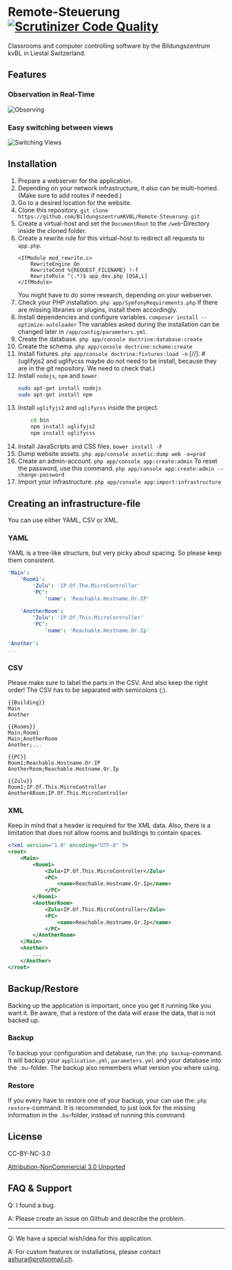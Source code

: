 # Remote-Steuerung [![Scrutinizer Code Quality](https://scrutinizer-ci.com/g/BildungszentrumKVBL/Remote-Steuerung/badges/quality-score.png?b=master)](https://scrutinizer-ci.com/g/BildungszentrumKVBL/Remote-Steuerung/?branch=master)

Classrooms and computer controlling software by the Bildungszentrum kvBL in Liestal Switzerland. 


## Features

### Observation in Real-Time

![Observing](./doc/gif/demo.gif)

### Easy switching between views

![Switching Views](./doc/gif/switch-view.gif)


## Installation

1. Prepare a webserver for the application.
2. Depending on your network infrastructure, it also can be multi-homed. (Make sure to add routes if needed.)
3. Go to a desired location for the website.
4. Clone this repository. `git clone https://github.com/BildungszentrumKVBL/Remote-Steuerung.git`
5. Create a virtual-host and set the `DocumentRoot` to the `/web`-Directory inside the cloned folder.
6. Create a rewrite rule for this virtual-host to redirect all requests to `app.php`.
   ```apacheconf
   <IfModule mod_rewrite.c>
       RewriteEngine On
       RewriteCond %{REQUEST_FILENAME} !-f
       RewriteRule ^(.*)$ app_dev.php [QSA,L]
   </IfModule>
   ```
   You might have to do some research, depending on your webserver.
7. Check your PHP installation. `php app/SymfonyRequirements.php`
   If there are missing libraries or plugins, install them accordingly.
8. Install dependencies and configure variables. `composer install --optimize-autoloader`
   The variables asked during the installation can be changed later in `/app/config/parameters.yml`.
9. Create the database. `php app/console doctrine:database:create`
10. Create the schema. `php app/console doctrine:schame:create`
11. Install fixtures. `php app/console doctrine:fixtures:load -n`
[//]: # (uglifyjs2 and uglifycss maybe do not need to be install, because they are in the git repository. We need to check that.)
12. Install `nodejs`, `npm` and `bower`.
    ```bash
    sudo apt-get install nodejs
    sudo apt-get install npm
    ```
13. Install `uglifyjs2` and `uglifycss` inside the project.
    ```bash
        cd bin
        npm install uglifyjs2
        npm install uglifycss
    ```
14. Install JavaScripts and CSS files. `bower install -F`
15. Dump website assets. `php app/console assetic:dump web -e=prod`
16. Create an admin-account. `php app/console app:create:admin`
    To reset the password, use this command. `php app/console app:create:admin --change-password`
17. Import your infrastructure. `php app/console app:import:infrastructure `


## Creating an infrastructure-file

You can use either YAML, CSV or XML.

### YAML

YAML is a tree-like structure, but very picky about spacing. So please keep them consistent.

```yaml
'Main':
    'Room1':
        'Zulu': 'IP.Of.The.MicroController'
        'PC':
            'name': 'Reachable.Hostname.Or.IP'
            
    'AnotherRoom':
        'Zulu': 'IP.Of.This.MicroController'
        'PC':
            'name': 'Reachable.Hostname.Or.Ip'
            
'Another':
...
```

### CSV

Please make sure to label the parts in the CSV. And also keep the right order!
The CSV has to be separated with semicolons (;).

```csv
{{Building}}
Main
Another

{{Rooms}}
Main;Room1
Main;AnotherRoom
Another;...

{{PC}}
Room1;Reachable.Hostname.Or.IP
AnotherRoom;Reachable.Hostname.Or.Ip

{{Zulu}}
Room1;IP.Of.This.MicroController
AnotherARoom;IP.Of.This.MicroController
```

### XML

Keep in mind that a header is required for the XML data. Also, there is a limitation that does not allow rooms and buildings to contain spaces.

```xml
<?xml version="1.0" encoding="UTF-8" ?>
<root>
    <Main>
        <Room1>
            <Zulu>IP.Of.This.MicroController</Zulu>
            <PC>
                <name>Reachable.Hostname.Or.Ip</name>
            </PC>
        </Room1>
        <AnotherRoom>
            <Zulu>IP.Of.This.MicroController</Zulu>
            <PC>
                <name>Reachable.Hostname.Or.Ip</name>
            </PC>
        </AnotherRoom>
    </Main>
    <Another>
        ...
    </Another>
</root>
```


## Backup/Restore

Backing up the application is important, once you get it running like you want it.
Be aware, that a restore of the data will erase the data, that is not backed up.

### Backup

To backup your configuration and database, run the: `php backup`-command.
It will backup your `application.yml`, `parameters.yml` and your database into the `.bu`-folder.
The backup also remembers what version you where using.


### Restore

If you every have to restore one of your backup, your can use the: `php restore`-command.
It is recommended, to just look for the missing information in the `.bu`-folder, instead of running this command.



## License

CC-BY-NC-3.0

[Attribution-NonCommercial 3.0 Unported](https://creativecommons.org/licenses/by-nc/3.0/legalcode)


## FAQ & Support

Q: I found a bug.

A: Please create an issue on Github and describe the problem.

---

Q: We have a special wish/idea for this application.

A: For custom features or installations, please contact [ashura@protonmail.ch](ashura@protonmail.ch).
